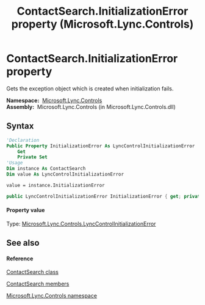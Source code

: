 ﻿---
title: ContactSearch.InitializationError property  (Microsoft.Lync.Controls)
TOCTitle: 'InitializationError property '
ms:assetid: P:Microsoft.Lync.Controls.ContactSearch.InitializationError_DI_3_UC_OCS14MrefLyncWPF
ms:mtpsurl: https://msdn.microsoft.com/en-us/library/microsoft.lync.controls.contactsearch.initializationerror_di_3_uc_ocs14mreflyncwpf(v=office.15)
ms:contentKeyID: 48591164
ms.date: 07/28/2014
mtps_version: v=office.15
f1_keywords:
- Microsoft.Lync.Controls.ContactSearch.InitializationError
dev_langs:
- CSharp
- JScript
- VB
- other
---

# ContactSearch.InitializationError property

Gets the exception object which is created when initialization fails.

**Namespace:**  [Microsoft.Lync.Controls](microsoft-lync-controls-namespace_1.md)  
**Assembly:**  Microsoft.Lync.Controls (in Microsoft.Lync.Controls.dll)

## Syntax

``` vb
'Declaration
Public Property InitializationError As LyncControlInitializationError
    Get
    Private Set
'Usage
Dim instance As ContactSearch
Dim value As LyncControlInitializationError

value = instance.InitializationError
```

``` csharp
public LyncControlInitializationError InitializationError { get; private set; }
```

#### Property value

Type: [Microsoft.Lync.Controls.LyncControlInitializationError](lynccontrolinitializationerror-enumeration-microsoft-lync-controls_1.md)  

## See also

#### Reference

[ContactSearch class](contactsearch-class-microsoft-lync-controls_1.md)

[ContactSearch members](contactsearch-members-microsoft-lync-controls_1.md)

[Microsoft.Lync.Controls namespace](microsoft-lync-controls-namespace_1.md)

